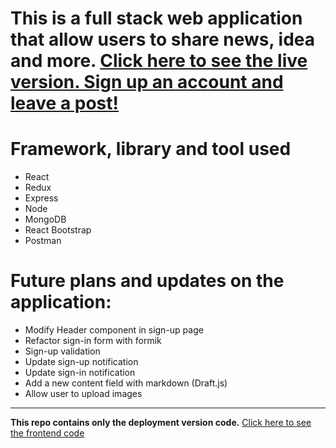 # This is a full stack web application that allow users to share news, idea and more. [Click here to see the live version. Sign up an account and leave a post!](https://full-stack-blog-sharing.herokuapp.com/)

# Framework, library and tool used
- React
- Redux
- Express
- Node
- MongoDB
- React Bootstrap
- Postman

# Future plans and updates on the application:
 - Modify Header component in sign-up page
 - Refactor sign-in form with formik
 - Sign-up validation
 - Update sign-up notification
 - Update sign-in notification
 - Add a new content field with markdown (Draft.js)
 - Allow user to upload images


---
**This repo contains only the deployment version code.** [Click here to see the frontend code](https://github.com/HangCcZ/Full-Stack-Blog-Sharing-Frontend)
